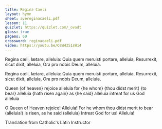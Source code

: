 ```yaml
---
title: Regina Caeli
layout: hymn
sheet: avereginacaeli.pdf
lesson: 11
quizlet: https://quizlet.com/_ovadt
gloss: true
pageno: 60
crossword: reginacaeli.pdf
video: https://youtu.be/O8W4351sW14
---
```


<div data-gloss>
<p>    Regina cæli, lætare, alleluia:
    Quia quem meruisti portare, alleluia,
    Resurrexit, sicut dixit, alleluia,
    Ora pro nobis Deum, alleluia.</p>
<p>    Regina cæli, lætare, alleluia:
    Quia quem meruisti portare, alleluia,
    Resurrexit, sicut dixit, alleluia,
    Ora pro nobis Deum, alleluia.</p>
<p>Queen {of heaven} rejoice alleluia for {he whom} {thou didst merit} {to bear} alleluia {hath risen again} as {he said} alleluia intreat for us God alleluia</p>
<p>O Queen of Heaven rejoice! Alleluia! For he whom thou didst merit to bear (alleluia!) is risen, as he said (alleluia) Intreat God for us! Alleluia!</p>
</div>

Translation from Catholic's Latin Instructor

